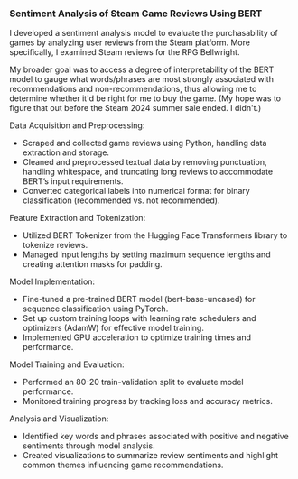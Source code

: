 ### Sentiment Analysis of Steam Game Reviews Using BERT

I developed a sentiment analysis model to evaluate the purchasability of games by analyzing user reviews from the Steam platform. More specifically, I examined Steam reviews for the RPG Bellwright. 

My broader goal was to access a degree of interpretability of the BERT model to gauge what words/phrases are most strongly associated with recommendations and non-recommendations, thus allowing me to determine whether it'd be right for me to buy the game. (My hope was to figure that out before the Steam 2024 summer sale ended. I didn't.)

Data Acquisition and Preprocessing:
- Scraped and collected game reviews using Python, handling data extraction and storage.
- Cleaned and preprocessed textual data by removing punctuation, handling whitespace, and truncating long reviews to accommodate BERT’s input requirements.
- Converted categorical labels into numerical format for binary classification (recommended vs. not recommended).

Feature Extraction and Tokenization:
- Utilized BERT Tokenizer from the Hugging Face Transformers library to tokenize reviews.
- Managed input lengths by setting maximum sequence lengths and creating attention masks for padding.

Model Implementation:
- Fine-tuned a pre-trained BERT model (bert-base-uncased) for sequence classification using PyTorch.
- Set up custom training loops with learning rate schedulers and optimizers (AdamW) for effective model training.
- Implemented GPU acceleration to optimize training times and performance.

Model Training and Evaluation:
- Performed an 80-20 train-validation split to evaluate model performance.
- Monitored training progress by tracking loss and accuracy metrics.

Analysis and Visualization:
- Identified key words and phrases associated with positive and negative sentiments through model analysis.
- Created visualizations to summarize review sentiments and highlight common themes influencing game recommendations.
